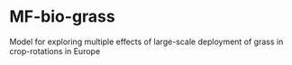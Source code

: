 # MF-bio-grass
Model for exploring multiple effects of large-scale deployment of grass in crop-rotations in Europe

